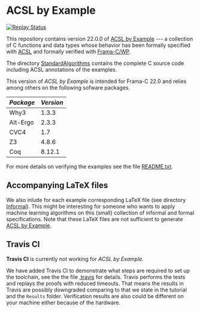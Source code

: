 

# ACSL by Example
[![Replay Status](https://travis-ci.org/fraunhoferfokus/acsl-by-example.svg?branch=master)](https://travis-ci.org/fraunhoferfokus/acsl-by-example)

This repository contains version 22.0.0 of
[ACSL by Example](https://github.com/fraunhoferfokus/acsl-by-example/blob/master/ACSL-by-Example.pdf)
--- a collection of C functions and data types whose
behavior has been formally specified
with [ACSL](https://frama-c.com/acsl.html) and formally verified with [Frama-C/WP](https://frama-c.com/wp.html).

The directory
[StandardAlgorithms](https://github.com/fraunhoferfokus/acsl-by-example/tree/master/StandardAlgorithms)
contains the complete C source code including ACSL annotations of the examples.

This version of *ACSL by Example* is intended for
Frama-C 22.0 and relies among others on the following sofware packages.

*Package* | *Version*
--------- | ---------
 Why3     | 1.3.3
 Alt-Ergo | 2.3.3
 CVC4     | 1.7
 Z3       | 4.8.6
 Coq      | 8.12.1

For more details on verifying the examples see the file [README.txt](https://github.com/fraunhoferfokus/acsl-by-example/blob/master/StandardAlgorithms/README.txt).

## Accompanying LaTeX files

We also inlude for each example corresponding LaTeX file (see directory [Informal](https://github.com/fraunhoferfokus/acsl-by-example/tree/master/Informal)).
This might be interesting for someone who wants to apply machine learning algorithms
on this (small) collection of informal and formal specifications.
Note that these LaTeX files are not sufficient to generate
[ACSL by Example](https://github.com/fraunhoferfokus/acsl-by-example/blob/master/ACSL-by-Example.pdf).

## Travis CI

**Travis CI** is currently not working for *ACSL by Example*.

We have added Travis CI to demonstrate what steps are required to set up the toolchain, 
see the the 
file [.travis](https://github.com/fraunhoferfokus/acsl-by-example/blob/master/.travis.yml)
for details.
Travis performs the tests and replays the proofs with reduced timeouts.
That means the results in Travis are possibly downgraded comparing to that we state in the tutorial and the `Results` folder.
Verification results are also could be different on your machine either because of the hardware.

